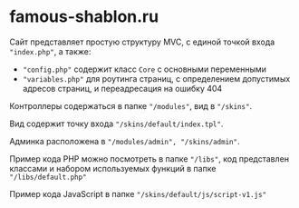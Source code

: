 # famous-shablon.ru


Сайт представляет простую структуру MVC, с единой точкой входа `"index.php"`, а также:

- `"config.php"` содержит класс `Core` с основными переменными
- `"variables.php"` для роутинга страниц, с определением допустимых адресов страниц, и переадресация на ошибку 404

Контроллеры содержаться в папке `"/modules"`, вид в `"/skins"`. 

Вид содержит точку входа `"/skins/default/index.tpl"`. 

Админка расположена в `"/modules/admin", "/skins/admin"`.

Пример кода PHP можно посмотреть в папке `"/libs"`, код представлен классами и набором используемых функций в папке `"/libs/default.php"`

Пример кода JavaScript в папке `"/skins/default/js/script-v1.js"`






